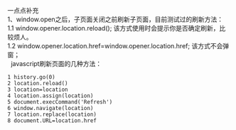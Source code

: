 ﻿一点点补充<br/>
1、window.open之后，子页面关闭之前刷新子页面，目前测试过的刷新方法：<br/>
1.1 window.opener.location.reload(); 该方式使用时会提示你是否确定刷新，比较烦人。<br/>
1.2 window.opener.location.href=window.opener.location.href; 该方式不会弹窗；<br/>
 
javascript刷新页面的几种方法： 
```
1 history.go(0) 
2 location.reload() 
3 location=location 
4 location.assign(location) 
5 document.execCommand('Refresh') 
6 window.navigate(location) 
7 location.replace(location) 
8 document.URL=location.href
```